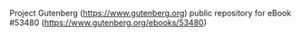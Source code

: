 Project Gutenberg (https://www.gutenberg.org) public repository for
eBook #53480 (https://www.gutenberg.org/ebooks/53480)
